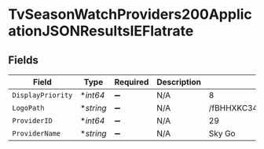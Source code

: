 # TvSeasonWatchProviders200ApplicationJSONResultsIEFlatrate


## Fields

| Field                            | Type                             | Required                         | Description                      | Example                          |
| -------------------------------- | -------------------------------- | -------------------------------- | -------------------------------- | -------------------------------- |
| `DisplayPriority`                | **int64*                         | :heavy_minus_sign:               | N/A                              | 8                                |
| `LogoPath`                       | **string*                        | :heavy_minus_sign:               | N/A                              | /fBHHXKC34ffxAsQvDe0ZJbvmTEQ.jpg |
| `ProviderID`                     | **int64*                         | :heavy_minus_sign:               | N/A                              | 29                               |
| `ProviderName`                   | **string*                        | :heavy_minus_sign:               | N/A                              | Sky Go                           |